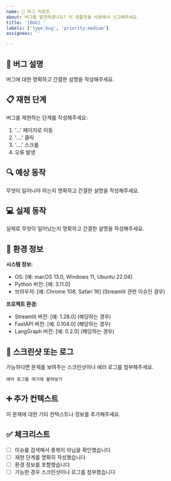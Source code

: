 ```yaml
---
name: 🐛 버그 리포트
about: 버그를 발견하셨나요? 이 템플릿을 사용해서 신고해주세요.
title: '[BUG] '
labels: ['type:bug', 'priority:medium']
assignees: ''

---
```


## 🐛 버그 설명
버그에 대한 명확하고 간결한 설명을 작성해주세요.

## 📋 재현 단계
버그를 재현하는 단계를 작성해주세요:

1. '...' 페이지로 이동
2. '....' 클릭
3. '....' 스크롤
4. 오류 발생

## 🔍 예상 동작
무엇이 일어나야 하는지 명확하고 간결한 설명을 작성해주세요.

## 💻 실제 동작
실제로 무엇이 일어났는지 명확하고 간결한 설명을 작성해주세요.

## 📱 환경 정보
**시스템 정보:**
 - OS: [예: macOS 13.0, Windows 11, Ubuntu 22.04]
 - Python 버전: [예: 3.11.0]
 - 브라우저: [예: Chrome 108, Safari 16] (Streamlit 관련 이슈인 경우)

**프로젝트 환경:**
 - Streamlit 버전: [예: 1.28.0] (해당하는 경우)
 - FastAPI 버전: [예: 0.104.0] (해당하는 경우)
 - LangGraph 버전: [예: 0.2.0] (해당하는 경우)

## 📸 스크린샷 또는 로그
가능하다면 문제를 보여주는 스크린샷이나 에러 로그를 첨부해주세요.

```
에러 로그를 여기에 붙여넣기
```

## ➕ 추가 컨텍스트
이 문제에 대한 기타 컨텍스트나 정보를 추가해주세요.

## ✅ 체크리스트
- [ ] 이슈를 검색해서 중복이 아님을 확인했습니다
- [ ] 재현 단계를 명확히 작성했습니다
- [ ] 환경 정보를 포함했습니다
- [ ] 가능한 경우 스크린샷이나 로그를 첨부했습니다 